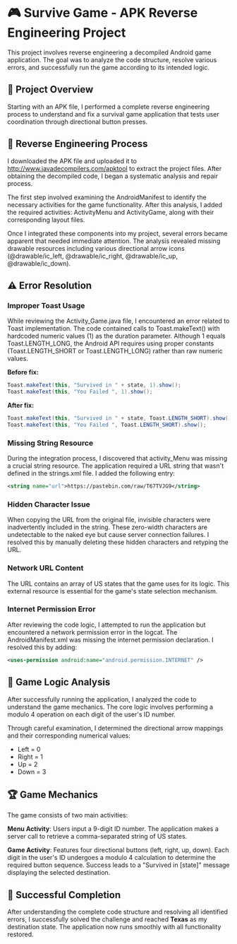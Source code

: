 # 🎮 Survive Game - APK Reverse Engineering Project

This project involves reverse engineering a decompiled Android game application. The goal was to analyze the code structure, resolve various errors, and successfully run the game according to its intended logic.

## 📱 Project Overview

Starting with an APK file, I performed a complete reverse engineering process to understand and fix a survival game application that tests user coordination through directional button presses.

## 🔄 Reverse Engineering Process

I downloaded the APK file and uploaded it to http://www.javadecompilers.com/apktool to extract the project files. After obtaining the decompiled code, I began a systematic analysis and repair process.

The first step involved examining the AndroidManifest to identify the necessary activities for the game functionality. After this analysis, I added the required activities: ActivityMenu and ActivityGame, along with their corresponding layout files.

Once I integrated these components into my project, several errors became apparent that needed immediate attention. The analysis revealed missing drawable resources including various directional arrow icons (@drawable/ic_left, @drawable/ic_right, @drawable/ic_up, @drawable/ic_down).

## ⚠️ Error Resolution

### Improper Toast Usage
While reviewing the Activity_Game.java file, I encountered an error related to Toast implementation. The code contained calls to Toast.makeText() with hardcoded numeric values (1) as the duration parameter. Although 1 equals Toast.LENGTH_LONG, the Android API requires using proper constants (Toast.LENGTH_SHORT or Toast.LENGTH_LONG) rather than raw numeric values.

**Before fix:**
```java
Toast.makeText(this, "Survived in " + state, 1).show();
Toast.makeText(this, "You Failed ", 1).show();
```

**After fix:**
```java
Toast.makeText(this, "Survived in " + state, Toast.LENGTH_SHORT).show();
Toast.makeText(this, "You Failed ", Toast.LENGTH_SHORT).show();
```

### Missing String Resource
During the integration process, I discovered that activity_Menu was missing a crucial string resource. The application required a URL string that wasn't defined in the strings.xml file. I added the following entry:
```xml
<string name="url">https://pastebin.com/raw/T67TVJG9</string>
```

### Hidden Character Issue
When copying the URL from the original file, invisible characters were inadvertently included in the string. These zero-width characters are undetectable to the naked eye but cause server connection failures. I resolved this by manually deleting these hidden characters and retyping the URL.

### Network URL Content
The URL contains an array of US states that the game uses for its logic. This external resource is essential for the game's state selection mechanism.

### Internet Permission Error
After reviewing the code logic, I attempted to run the application but encountered a network permission error in the logcat. The AndroidManifest.xml was missing the internet permission declaration. I resolved this by adding:
```xml
<uses-permission android:name="android.permission.INTERNET" />
```

## 🎯 Game Logic Analysis

After successfully running the application, I analyzed the code to understand the game mechanics. The core logic involves performing a modulo 4 operation on each digit of the user's ID number.

Through careful examination, I determined the directional arrow mappings and their corresponding numerical values:
- Left = 0
- Right = 1  
- Up = 2
- Down = 3

## 🏆 Game Mechanics

The game consists of two main activities:

**Menu Activity**: Users input a 9-digit ID number. The application makes a server call to retrieve a comma-separated string of US states.

**Game Activity**: Features four directional buttons (left, right, up, down). Each digit in the user's ID undergoes a modulo 4 calculation to determine the required button sequence. Success leads to a "Survived in [state]" message displaying the selected destination.

## 🎊 Successful Completion

After understanding the complete code structure and resolving all identified errors, I successfully solved the challenge and reached **Texas** as my destination state. The application now runs smoothly with all functionality restored.